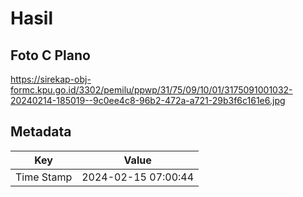 # Hasil

## Foto C Plano

https://sirekap-obj-formc.kpu.go.id/3302/pemilu/ppwp/31/75/09/10/01/3175091001032-20240214-185019--9c0ee4c8-96b2-472a-a721-29b3f6c161e6.jpg


## Metadata

| Key        | Value               |
| ---------- | ------------------- |
| Time Stamp | 2024-02-15 07:00:44 |



